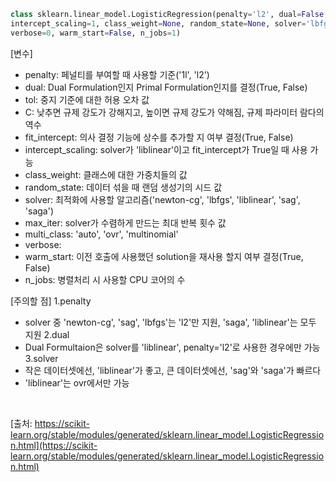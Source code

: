 ``` python
class sklearn.linear_model.LogisticRegression(penalty='l2', dual=False,, tol=0.0001, C=1.0, fit_intercept=True,
intercept_scaling=1, class_weight=None, random_state=None, solver='lbfgs', max_iter=100, multi_class='auto',
verbose=0, warm_start=False, n_jobs=1)
```

[변수]
- penalty: 페널티를 부여할 때 사용할 기준('1l', 'l2')
- dual: Dual Formulation인지 Primal Formulation인지를 결정(True, False)
- tol: 중지 기준에 대한 허용 오차 값
- C: 낮추면 규제 강도가 강해지고, 높이면 규제 강도가 약해짐, 규제 파라미터 람다의 역수
- fit_intercept: 의사 결정 기능에 상수를 추가할 지 여부 결정(True, False)
- intercept_scaling: solver가 'liblinear'이고 fit_intercept가 True일 때 사용 가능
- class_weight: 클래스에 대한 가중치들의 값
- random_state: 데이터 섞을 때 랜덤 생성기의 시드 값
- solver: 최적화에 사용할 알고리즘('newton-cg', 'lbfgs', 'liblinear', 'sag', 'saga')
- max_iter: solver가 수렴하게 만드는 최대 반복 횟수 값
- multi_class: 'auto', 'ovr', 'multinomial'
- verbose:
- warm_start: 이전 호출에 사용했던 solution을 재사용 할지 여부 결정(True, False)
- n_jobs: 병렬처리 시 사용할 CPU 코어의 수

[주의할 점]
1.penalty
- solver 중 'newton-cg', 'sag', 'lbfgs'는 'l2'만 지원, 'saga', 'liblinear'는 모두 지원
2.dual
- Dual Formultaion은 solver를 'liblinear', penalty='l2'로 사용한 경우에만 가능
3.solver
- 작은 데이터셋에선, 'liblinear'가 좋고, 큰 데이터셋에선, 'sag'와 'saga'가 빠르다
- 'liblinear'는 ovr에서만 가능
</br>

[출처: https://scikit-learn.org/stable/modules/generated/sklearn.linear_model.LogisticRegression.html](https://scikit-learn.org/stable/modules/generated/sklearn.linear_model.LogisticRegression.html)
